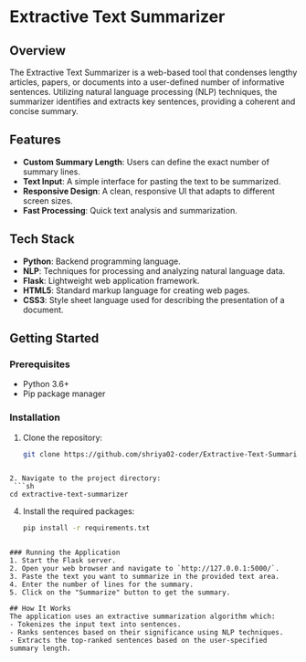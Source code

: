 # Extractive Text Summarizer

## Overview
The Extractive Text Summarizer is a web-based tool that condenses lengthy articles, papers, or documents into a user-defined number of informative sentences. Utilizing natural language processing (NLP) techniques, the summarizer identifies and extracts key sentences, providing a coherent and concise summary.

## Features
- **Custom Summary Length**: Users can define the exact number of summary lines.
- **Text Input**: A simple interface for pasting the text to be summarized.
- **Responsive Design**: A clean, responsive UI that adapts to different screen sizes.
- **Fast Processing**: Quick text analysis and summarization.

## Tech Stack
- **Python**: Backend programming language.
- **NLP**: Techniques for processing and analyzing natural language data.
- **Flask**: Lightweight web application framework.
- **HTML5**: Standard markup language for creating web pages.
- **CSS3**: Style sheet language used for describing the presentation of a document.

## Getting Started

### Prerequisites
- Python 3.6+
- Pip package manager

### Installation
1. Clone the repository:
   ```sh
   git clone https://github.com/shriya02-coder/Extractive-Text-Summariser.git
```

2. Navigate to the project directory:
 ```sh
cd extractive-text-summarizer
```

4. Install the required packages:
   ```sh
   pip install -r requirements.txt
```

### Running the Application
1. Start the Flask server.
2. Open your web browser and navigate to `http://127.0.0.1:5000/`.
3. Paste the text you want to summarize in the provided text area.
4. Enter the number of lines for the summary.
5. Click on the "Summarize" button to get the summary.

## How It Works
The application uses an extractive summarization algorithm which:
- Tokenizes the input text into sentences.
- Ranks sentences based on their significance using NLP techniques.
- Extracts the top-ranked sentences based on the user-specified summary length.




   
